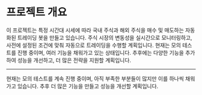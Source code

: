 # 프로젝트 개요

이 프로젝트는 특정 시간대 시세에 따라 국내 주식과 해외 주식을 매수 및 매도하는 자동화된 트레이딩 봇을 만들고 있습니다. 주식 시장의 변동성을 실시간으로 모니터링하고, 사전에 설정된 조건에 맞춰 자동으로 트레이딩을 수행할 계획입니다. 현재는 모의 테스트를 진행 중이며, 여러 기능을 채워가고 있는 상태입니다. 추후에는 다양한 기능을 추가하여 성능을 개선하고, 더 많은 전략을 지원할 계획입니다.

---

현재는 모의 테스트를 계속 진행 중이며, 아직 부족한 부분들이 많지만 이를 하나씩 채워가고 있습니다. 추후 더 많은 기능을 만들고 성능을 개선할 계획입니다. 
